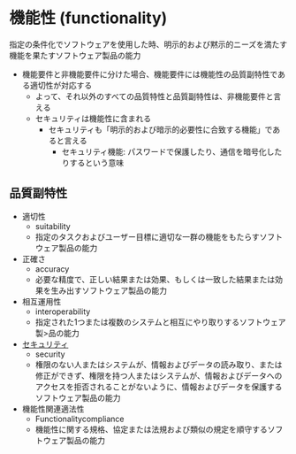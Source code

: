 # 機能性 (functionality)

指定の条件化でソフトウェアを使用した時、明示的および黙示的ニーズを満たす機能を果たすソフトウェア製品の能力

* 機能要件と非機能要件に分けた場合、機能要件には機能性の品質副特性である適切性が対応する
    * よって、それ以外のすべての品質特性と品質副特性は、非機能要件と言える
    * セキュリティは機能性に含まれる
        * セキュリティも「明示的および暗示的必要性に合致する機能」であると言える
            * セキュリティ機能: パスワードで保護したり、通信を暗号化したりするという意味

## 品質副特性

* 適切性
    * suitability
    * 指定のタスクおよびユーザー目標に適切な一群の機能をもたらすソフトウェア製品の能力
* 正確さ
    * accuracy
    * 必要な精度で、正しい結果または効果、もしくは一致した結果または効果を生み出すソフトウェア製品の能力
* 相互運用性
    * interoperability
    * 指定された1つまたは複数のシステムと相互にやり取りするソフトウェア製>品の能力
* [セキュリティ](04_security)
    * security
    * 権限のない人またはシステムが、情報およびデータの読み取り、または修正ができず、権限を持つ人またはシステムが、情報およびデータへのアクセスを拒否されることがないように、情報およびデータを保護するソフトウェア製品の能力
* 機能性関連適法性
    * Functionalitycompliance
    * 機能性に関する規格、協定または法規および類似の規定を順守するソフトウェア製品の能力
